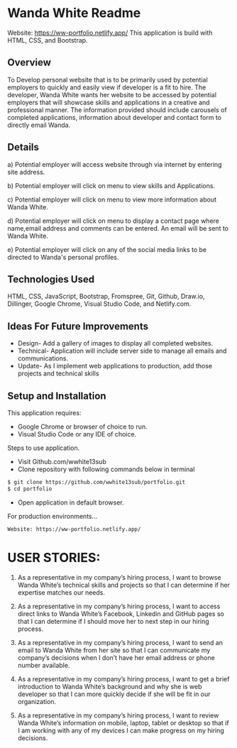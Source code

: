 # Wanda White Readme
Website: https://ww-portfolio.netlify.app/
This application is build with HTML, CSS, and Bootstrap.
## Overview
To Develop personal website that is to be primarily used by potential employers to quickly and easily view if developer is a fit to hire. The developer, Wanda White wants her website to be accessed by potential employers that will showcase skills and applications in a creative and professional manner. The information provided should include carousels of completed applications, information about developer and contact form to directly email Wanda. 
## Details
a) Potential employer will access website through via internet by entering site address. 

b) Potential employer will click on menu to view skills and Applications.

c) Potential employer will click on menu to view more information about Wanda White.

d) Potential employer will click on menu to display a contact page where name,email address and comments can be entered. An email will be sent to Wanda White. 

e) Potential employer will click on any of the social media links to be directed to Wanda's personal profiles.
## Technologies Used
HTML, CSS, JavaScript, Bootstrap, Fromspree, Git, Github, Draw.io, Dillinger, Google Chrome, Visual Studio Code, and Netlify.com.
## Ideas For Future Improvements
* Design- Add a gallery of images to display all completed websites.
* Technical- Application will include server side to manage all emails and communications.
* Update- As I implement web applications to production, add those projects and technical skills

## Setup and Installation

This application requires:
- Google Chrome or browser of choice to run.
- Visual Studio Code or any IDE of choice.

Steps to use application.
- Visit Github.com/wwhite13sub
- Clone repository with following commands below in terminal 
```sh
$ git clone https://github.com/wwhite13sub/portfolio.git
$ cd portfolio
```
- Open application in default browser.

For production environments...

```sh
Website: https://ww-portfolio.netlify.app/
```

# USER STORIES:
1)    As a representative in my company’s hiring process, I want to browse Wanda White’s technical skills and projects so that I can determine if her expertise matches our needs.

2)    As a representative in my company’s hiring process, I want to access direct links to Wanda White’s Facebook, Linkedin and GitHub pages so that I can determine if I should move her to next step in our hiring process.

3)    As a representative in my company’s hiring process, I want to send an email to Wanda White from her site so that I can communicate my company’s decisions when I don’t have her email address or phone number available.

4)    As a representative in my company’s hiring process, I want to get a brief introduction to Wanda White’s background and why she is web developer so that I can more quickly decide if she will be fit in our organization. 

5)    As a representative in my company’s hiring process, I want to review Wanda White’s information on mobile, laptop, tablet or desktop so that if I am working with any of my devices I can make progress on my hiring decisions.
